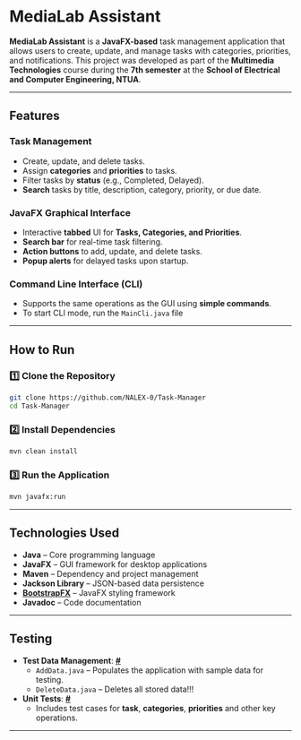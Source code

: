 # MediaLab Assistant  

**MediaLab Assistant** is a **JavaFX-based** task management application that allows users to create, update, and manage tasks with categories, priorities, and notifications. This project was developed as part of the **Multimedia Technologies** course during the **7th semester** at the **School of Electrical and Computer Engineering, NTUA**.  

---

## **Features**  

### **Task Management**  
- Create, update, and delete tasks.  
- Assign **categories** and **priorities** to tasks.  
- Filter tasks by **status** (e.g., Completed, Delayed).  
- **Search** tasks by title, description, category, priority, or due date.  

### **JavaFX Graphical Interface**  
- Interactive **tabbed** UI for **Tasks, Categories, and Priorities**.  
- **Search bar** for real-time task filtering.  
- **Action buttons** to add, update, and delete tasks.  
- **Popup alerts** for delayed tasks upon startup.  


### **Command Line Interface (CLI)**  
- Supports the same operations as the GUI using **simple commands**.  
- To start CLI mode, run the `MainCli.java` file

---

## **How to Run**  

### 1️⃣ **Clone the Repository**  
```bash
git clone https://github.com/NALEX-0/Task-Manager
cd Task-Manager
```

### 2️⃣ **Install Dependencies**  
```bash
mvn clean install
```

### 3️⃣ **Run the Application**  
```bash
mvn javafx:run
```

---

## **Technologies Used**  
- **Java** – Core programming language  
- **JavaFX** – GUI framework for desktop applications  
- **Maven** – Dependency and project management  
- **Jackson Library** – JSON-based data persistence  
- [**BootstrapFX**](https://github.com/kordamp/bootstrapfx) – JavaFX styling framework
- **Javadoc** – Code documentation  

---

## **Testing**
- **Test Data Management**: [**#**](https://github.com/NALEX-0/Task-Manager/tree/main/src/test/java/com/example/taskmanager)
  - `AddData.java` – Populates the application with sample data for testing.  
  - `DeleteData.java` – Deletes all stored data!!!
- **Unit Tests**: [**#**](https://github.com/NALEX-0/Task-Manager/tree/main/src/test/java/com/example/taskmanager)
  - Includes test cases for **task**, **categories**, **priorities** and other key operations. 

---

